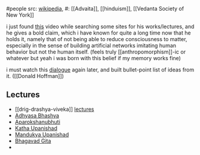 #people 
src: [wikipedia](https://en.wikipedia.org/wiki/Swami_Sarvapriyananda), 
#: [[Advaita]], [[hinduism]], [[Vedanta Society of New York]]

i just found [this](https://www.youtube.com/watch?v=fUQNwwEzzuU) video while searching some sites for his works/lectures, and he gives a bold claim, which i have known for quite a long time now that he holds it, namely that of not being able to reduce consciousness to matter, especially in the sense of building artificial networks imitating human behavior but not the human itself. (feels truly [[anthropomorphism]]-ic or whatever but yeah i was born with this belief if my memory works fine)

i must watch this [dialogue](https://www.youtube.com/watch?v=yISwMDIpCLI) again later, and built bullet-point list of ideas from it. ([[Donald Hoffman]])

## Lectures
- [[drig-drashya-viveka]] [lectures](https://www.youtube.com/playlist?list=PLDqahtm2vA728mT-GFH6F-vN2YsS1h72x) 
- [Adhyasa Bhashya](https://www.youtube.com/playlist?list=PLDqahtm2vA70iOJ5q9JOJNvDAgAMkaFj2) 
- [Aparokshanubhuti](https://www.youtube.com/playlist?list=PLDqahtm2vA710Q4PA2yKn8kqS0y-SZNo7) 
- [Katha Upanishad](https://www.youtube.com/playlist?list=PLDqahtm2vA72naWj1foEqGFQiN_bRI5my) 
- [Mandukya Upanishad](https://www.youtube.com/playlist?list=PL2imXor63HtRJbtP4mMt-Q2ke8XOkL7pX) 
- [Bhagavad Gita](https://www.youtube.com/playlist?list=PL2imXor63HtS4ewIKryBL4ZVeiaH8Ij4R) 
- 